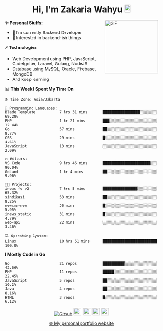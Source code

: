 <h1 align="center">Hi, I'm Zakaria Wahyu <img src="https://github.com/TheDudeThatCode/TheDudeThatCode/blob/master/Assets/Hi.gif" width="20px" height="25px"></h1>

<img align="right" alt="GIF" height="175px" src="https://www.nayakapratama.co.id/wp-content/uploads/2019/07/Website-Maintenance.gif" />

**✨ Personal Stuffs:**
- 🔭 I’m currently Backend Developer
- 🌱 Interested in backend-ish things

**⚡ Technologies**
- Web Development using PHP, JavaScript, CodeIgniter, Laravel, Golang, NodeJS
- Database using MySQL, Oracle, Firebase, MongoDB
- And keep learning

<!--START_SECTION:waka-->
📊 **This Week I Spent My Time On** 

```text
⌚︎ Time Zone: Asia/Jakarta

💬 Programming Languages: 
Blade Template           7 hrs 31 mins       █████████████████░░░░░░░░   69.28% 
PHP                      1 hr 21 mins        ███░░░░░░░░░░░░░░░░░░░░░░   12.44% 
Go                       57 mins             ██░░░░░░░░░░░░░░░░░░░░░░░   8.77% 
CSS                      29 mins             █░░░░░░░░░░░░░░░░░░░░░░░░   4.61% 
JavaScript               13 mins             ░░░░░░░░░░░░░░░░░░░░░░░░░   2.09%

🔥 Editors: 
VS Code                  9 hrs 46 mins       ██████████████████████░░░   90.04% 
GoLand                   1 hr 4 mins         ██░░░░░░░░░░░░░░░░░░░░░░░   9.96%

🐱‍💻 Projects: 
inews-fe-v2              7 hrs 5 mins        ████████████████░░░░░░░░░   65.32% 
sindikasi                53 mins             ██░░░░░░░░░░░░░░░░░░░░░░░   8.25% 
newcms-new               38 mins             █░░░░░░░░░░░░░░░░░░░░░░░░   5.95% 
inews_static             31 mins             █░░░░░░░░░░░░░░░░░░░░░░░░   4.79% 
web-api                  22 mins             ░░░░░░░░░░░░░░░░░░░░░░░░░   3.46%

💻 Operating System: 
Linux                    10 hrs 51 mins      █████████████████████████   100.0%

```

**I Mostly Code in Go** 

```text
Go                       21 repos            ██████████░░░░░░░░░░░░░░░   42.86% 
PHP                      11 repos            █████░░░░░░░░░░░░░░░░░░░░   22.45% 
JavaScript               5 repos             ██░░░░░░░░░░░░░░░░░░░░░░░   10.2% 
Java                     4 repos             ██░░░░░░░░░░░░░░░░░░░░░░░   8.16% 
HTML                     3 repos             █░░░░░░░░░░░░░░░░░░░░░░░░   6.12%

```



<!--END_SECTION:waka-->

<p align="center">
<a href="https://github.com/zakariawahyu" target="_blank"><img alt="Github" src="https://img.shields.io/badge/GitHub-%2312100E.svg?&style=for-the-badge&logo=Github&logoColor=white" /></a>
<a href="https://www.twitter.com/_zakariawahyu"><img src="https://img.shields.io/badge/twitter-%231DA1F2.svg?&style=for-the-badge&logo=twitter&logoColor=white" height=25></a> 
<a href="https://www.linkedin.com/in/zakariawahyu"><img src="https://img.shields.io/badge/linkedin-%230077B5.svg?&style=for-the-badge&logo=linkedin&logoColor=white" height=25></a> 
<a href="https://www.instagram.com/_zakariawahyu"><img src="https://img.shields.io/badge/instagram-%23E4405F.svg?&style=for-the-badge&logo=instagram&logoColor=white" height=25></a>
<a href="https://medium.com/@zakariawahyu"><img src="https://img.shields.io/badge/Medium-12100E?style=for-the-badge&logo=medium&logoColor=white" height=25></a>
</p>
<p align="center"><a href="https://www.zakariawahyu.com" target="_blank">🌐 My personal portfolio website</a></p>
